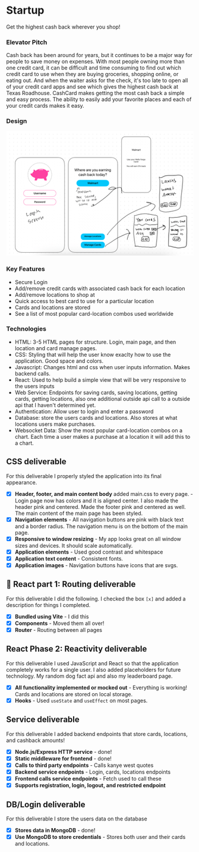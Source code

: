 # Startup
Get the highest cash back wherever you shop! 

### Elevator Pitch

Cash back has been around for years, but it continues to be a major way for people to save money on expenses. 
With most people owning more than one credit card, it can be difficult and time consuming to find out which 
credit card to use when they are buying groceries, shopping online, or eating out. And when the waiter asks 
for the check, it's too late to open all of your credit card apps and see which gives the highest cash back 
at Texas Roadhouse. CashCard makes getting the most cash back a simple and easy process. The ability to easily
add your favorite places and each of your credit cards makes it easy. 

### Design

![Mock](cardcashMockUI.jpeg)

### Key Features
- Secure Login
- Add/remove credit cards with associated cash back for each location
- Add/remove locations to shop at
- Quick access to best card to use for a particular location
- Cards and locations are stored
- See a list of most popular card-location combos used worldwide

### Technologies

- HTML: 3-5 HTML pages for structure. Login, main page, and then location and card manage pages. 
- CSS: Styling that will help the user know exaclty how to use the application. Good space and colors.
- Javascript: Changes html and css when user inputs information. Makes backend calls. 
- React: Used to help build a simple view that will be very responsive to the users inputs
- Web Service: Endpoints for saving cards, saving locations, getting cards, getting locations, also one additional
 outside api call to a outside api that I haven't determined yet. 
- Authentication: Allow user to login and enter a password
- Database: store the users cards and locations. Also stores at what locations users make purchases. 
- Websocket Data: Show the most popular card-location combos on a chart. Each time a user makes a purchase at a location it 
will add this to a chart.  

## CSS deliverable

For this deliverable I properly styled the application into its final appearance.

- [x] **Header, footer, and main content body** added main.css to every page. 
-Login page now has colors and it is aligned center. I also made the header pink and centered. Made the footer pink and centered as well. The main content of the main page has been styled. 
- [x] **Navigation elements** - All navigation buttons are pink with black text and a border radius. The navigation menu is on the bottom of the main page. 
- [x] **Responsive to window resizing** - My app looks great on all window sizes and devices. It should scale automatically. 
- [x] **Application elements** - Used good contrast and whitespace
- [x] **Application text content** - Consistent fonts. 
- [x] **Application images** - Navigation buttons have icons that are svgs. 

## 🚀 React part 1: Routing deliverable

For this deliverable I did the following. I checked the box `[x]` and added a description for things I completed.

- [x] **Bundled using Vite** - I did this
- [x] **Components** - Moved them all over! 
- [x] **Router** - Routing between all pages

## React Phase 2: Reactivity deliverable

For this deliverable I used JavaScript and React so that the application completely works for a single user. I also added placeholders for future technology. My random dog fact api and also my leaderboard page. 

- [x] **All functionality implemented or mocked out** - Everything is working! Cards and locations are stored on local storage.
- [x] **Hooks** - Used `useState` and `useEffect` on most pages.

## Service deliverable

For this deliverable I added backend endpoints that store cards, locations, and cashback amounts!

- [x] **Node.js/Express HTTP service** - done!
- [x] **Static middleware for frontend** - done!
- [x] **Calls to third party endpoints** - Calls kanye west quotes
- [x] **Backend service endpoints** - Login, cards, locations endpoints
- [x] **Frontend calls service endpoints** - Fetch used to call these
- [x] **Supports registration, login, logout, and restricted endpoint**

## DB/Login deliverable

For this deliverable I store the users data on the database

- [x] **Stores data in MongoDB** - done!
- [x] **Use MongoDB to store credentials** - Stores both user and their cards and locations.